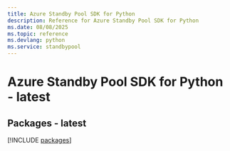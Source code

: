 ```yaml
---
title: Azure Standby Pool SDK for Python
description: Reference for Azure Standby Pool SDK for Python
ms.date: 08/08/2025
ms.topic: reference
ms.devlang: python
ms.service: standbypool
---
```

# Azure Standby Pool SDK for Python - latest
## Packages - latest
[!INCLUDE [packages](standby-pool-index.md)]